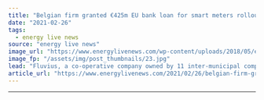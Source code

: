 ```yaml
---
title: "Belgian firm granted €425m EU bank loan for smart meters rollout"
date: "2021-02-26"
tags: 
  - energy live news
source: "energy live news"
image_url: "https://www.energylivenews.com/wp-content/uploads/2018/05/euros-1.jpg"
image_fp: "/assets/img/post_thumbnails/23.jpg"
lead: "Fluvius, a co-operative company owned by 11 inter-municipal companies, has set a target to install smart meters at 80% of its clients’ sites by the end of 2024"
article_url: "https://www.energylivenews.com/2021/02/26/belgian-firm-granted-e425m-eu-bank-loan-for-smart-meters-rollout/"
---
```


---
